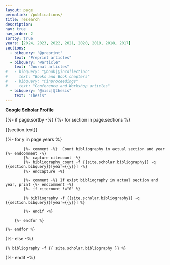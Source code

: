 ```yaml
---
layout: page
permalink: /publications/
title: research
description:
nav: true
nav_order: 2
sortby: true
years: [2024, 2023, 2022, 2021, 2020, 2019, 2018, 2017]
sections:
  - bibquery: "@preprint"
    text: "Preprint articles"
  - bibquery: "@article"
    text: "Journal articles"
#   - bibquery: "@book|@incollection"
#     text: "Books and Book chapters"
#   - bibquery: "@inproceedings"
#     text: "Conference and Workshop articles"
  - bibquery: "@misc|@thesis"
    text: "Thesis"
---
```

<!-- _pages/publications.md -->
<div class="publications">
    <a href="https://scholar.google.com/citations?user=Yp-mZ30AAAAJ&hl=en"><b>Google Scholar Profile</b></a>
    <p></p>

{%- if page.sortby -%}
    {%- for section in page.sections %}
        <a id="{{section.text}}"></a>
        <p class="bibtitle">{{section.text}}</p>
        {%- for y in page.years %}

            {%- comment -%}  Count bibliography in actual section and year {%- endcomment -%}
            {%- capture citecount -%}
            {%- bibliography_count -f {{site.scholar.bibliography}} -q {{section.bibquery}}[year={{y}}] -%}
            {%- endcapture -%}

            {%- comment -%} If exist bibliography in actual section and year, print {%- endcomment -%}
            {%- if citecount !="0" %}

            {% bibliography -f {{site.scholar.bibliography}} -q {{section.bibquery}}[year={{y}}] %}

            {%- endif -%}

        {%- endfor %}

    {%- endfor %}

{%- else -%}

    {% bibliography -f {{ site.scholar.bibliography }} %}

{%- endif -%}

</div>
